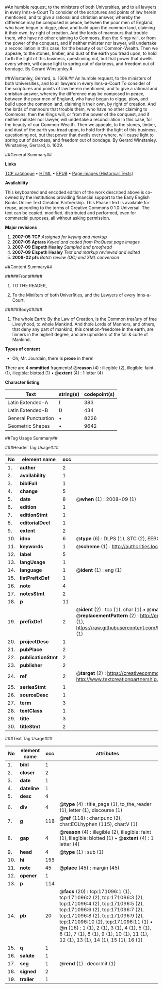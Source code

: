 #An humble request, to the ministers of both Universities, and to all lawyers in every Inns-a-Court To consider of the scriptures and points of law herein mentioned, and to give a rational and christian answer, whereby the difference may be composed in peace, between the poor men of England, who have begun to digge, plow, and build upon the common land, claiming it their own, by right of creation. And the lords of mannours that trouble them, who have no other claiming to Commons, then the Kings will, or from the power of the conquest, and if neither minister nor lawyer, will undertake a reconciliation in this case, for the beauty of our Common-Wealth. Then we appeale, to the stones, timber, and dust of the earth you tread upon, to hold forth the light of this business, questioning not, but that power that dwells every where, will cause light to spring out of darkness, and freedom out of bondage. By Gerard Winstanley.#

##Winstanley, Gerrard, b. 1609.##
An humble request, to the ministers of both Universities, and to all lawyers in every Inns-a-Court To consider of the scriptures and points of law herein mentioned, and to give a rational and christian answer, whereby the difference may be composed in peace, between the poor men of England, who have begun to digge, plow, and build upon the common land, claiming it their own, by right of creation. And the lords of mannours that trouble them, who have no other claiming to Commons, then the Kings will, or from the power of the conquest, and if neither minister nor lawyer, will undertake a reconciliation in this case, for the beauty of our Common-Wealth. Then we appeale, to the stones, timber, and dust of the earth you tread upon, to hold forth the light of this business, questioning not, but that power that dwells every where, will cause light to spring out of darkness, and freedom out of bondage. By Gerard Winstanley.
Winstanley, Gerrard, b. 1609.

##General Summary##

**Links**

[TCP catalogue](http://www.ota.ox.ac.uk/tcp/)  • 
[HTML](http://tei.it.ox.ac.uk/tcp/Texts-HTML/free/A96/A96693.html)  • 
[EPUB](http://tei.it.ox.ac.uk/tcp/Texts-EPUB/free/A96/A96693.epub) • 
[Page images (Historical Texts)](https://data.historicaltexts.jisc.ac.uk/view?pubId=eebo-99898096e&pageId=eebo-99898096e-171096-1)

**Availability**

This keyboarded and encoded edition of the
	       work described above is co-owned by the institutions
	       providing financial support to the Early English Books
	       Online Text Creation Partnership. This Phase I text is
	       available for reuse, according to the terms of Creative
	       Commons 0 1.0 Universal. The text can be copied,
	       modified, distributed and performed, even for
	       commercial purposes, all without asking permission.

**Major revisions**

1. __2007-05__ __TCP__ *Assigned for keying and markup*
1. __2007-05__ __Aptara__ *Keyed and coded from ProQuest page images*
1. __2007-09__ __Elspeth Healey__ *Sampled and proofread*
1. __2007-09__ __Elspeth Healey__ *Text and markup reviewed and edited*
1. __2008-02__ __pfs__ *Batch review (QC) and XML conversion*

##Content Summary##

#####Front#####

1. TO THE READER,

1. To the Miniſters of both Ʋniverſities,
and the Lawyers of every Inns-a-Court.

#####Body#####

1. The whole Earth: By the Law of Creation, is the Common
treaſury of free Livelyhood, to whole Mankind. And thoſe
Lords of Mannors, and others, that deny any part of mankind,
this creation-freedome in the earth, are ſinners in the
higheſt degree, and are upholders of the fall & curſe of Mankind.

**Types of content**

  * Oh, Mr. Jourdain, there is **prose** in there!

There are 4 **ommitted** fragments! 
 @__reason__ (4) : illegible (2), illegible: faint (1), illegible: blotted (1)  •  @__extent__ (4) : 1 letter (4)

**Character listing**


|Text|string(s)|codepoint(s)|
|---|---|---|
|Latin Extended-A|ſ|383|
|Latin Extended-B|Ʋ|434|
|General Punctuation|•|8226|
|Geometric Shapes|▪|9642|

##Tag Usage Summary##

###Header Tag Usage###

|No|element name|occ|attributes|
|---|---|---|---|
|1.|__author__|2||
|2.|__availability__|1||
|3.|__biblFull__|1||
|4.|__change__|5||
|5.|__date__|8| @__when__ (1) : 2008-09 (1)|
|6.|__edition__|1||
|7.|__editionStmt__|1||
|8.|__editorialDecl__|1||
|9.|__extent__|2||
|10.|__idno__|6| @__type__ (6) : DLPS (1), STC (2), EEBO-CITATION (1), PROQUEST (1), VID (1)|
|11.|__keywords__|1| @__scheme__ (1) : http://authorities.loc.gov/ (1)|
|12.|__label__|5||
|13.|__langUsage__|1||
|14.|__language__|1| @__ident__ (1) : eng (1)|
|15.|__listPrefixDef__|1||
|16.|__note__|4||
|17.|__notesStmt__|2||
|18.|__p__|11||
|19.|__prefixDef__|2| @__ident__ (2) : tcp (1), char (1)  •  @__matchPattern__ (2) : ([0-9\-]+):([0-9IVX]+) (1), (.+) (1)  •  @__replacementPattern__ (2) : http://eebo.chadwyck.com/downloadtiff?vid=$1&page=$2 (1), https://raw.githubusercontent.com/textcreationpartnership/Texts/master/tcpchars.xml#$1 (1)|
|20.|__projectDesc__|1||
|21.|__pubPlace__|2||
|22.|__publicationStmt__|2||
|23.|__publisher__|2||
|24.|__ref__|2| @__target__ (2) : https://creativecommons.org/publicdomain/zero/1.0/ (1), http://www.textcreationpartnership.org/docs/. (1)|
|25.|__seriesStmt__|1||
|26.|__sourceDesc__|1||
|27.|__term__|3||
|28.|__textClass__|1||
|29.|__title__|3||
|30.|__titleStmt__|2||


###Text Tag Usage###

|No|element name|occ|attributes|
|---|---|---|---|
|1.|__bibl__|1||
|2.|__closer__|2||
|3.|__date__|1||
|4.|__dateline__|1||
|5.|__desc__|4||
|6.|__div__|4| @__type__ (4) : title_page (1), to_the_reader (1), letter (1), discourse (1)|
|7.|__g__|118| @__ref__ (118) : char:punc (2), char:EOLhyphen (115), char:V (1)|
|8.|__gap__|4| @__reason__ (4) : illegible (2), illegible: faint (1), illegible: blotted (1)  •  @__extent__ (4) : 1 letter (4)|
|9.|__head__|4| @__type__ (1) : sub (1)|
|10.|__hi__|155||
|11.|__note__|45| @__place__ (45) : margin (45)|
|12.|__opener__|1||
|13.|__p__|114||
|14.|__pb__|20| @__facs__ (20) : tcp:171096:1 (1), tcp:171096:2 (2), tcp:171096:3 (2), tcp:171096:4 (2), tcp:171096:5 (2), tcp:171096:6 (2), tcp:171096:7 (2), tcp:171096:8 (2), tcp:171096:9 (2), tcp:171096:10 (2), tcp:171096:11 (1)  •  @__n__ (16) : 1 (1), 2 (1), 3 (1), 4 (1), 5 (1), 6 (1), 7 (1), 8 (1), 9 (1), 10 (1), 11 (1), 12 (1), 13 (1), 14 (1), 15 (1), 16 (1)|
|15.|__q__|1||
|16.|__salute__|1||
|17.|__seg__|1| @__rend__ (1) : decorInit (1)|
|18.|__signed__|2||
|19.|__trailer__|1||
